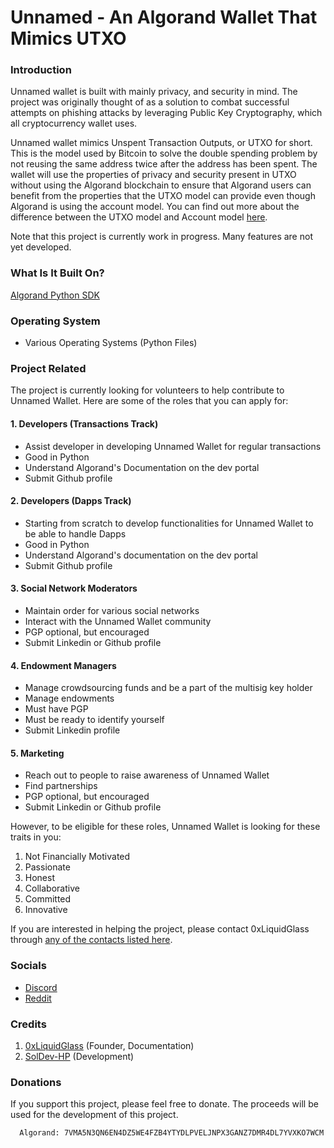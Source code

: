 # Unnamed - An Algorand Wallet That Mimics UTXO

### Introduction

Unnamed wallet is built with mainly privacy, and security in mind. The project was originally thought of as a solution to combat successful attempts on phishing attacks by leveraging Public Key Cryptography, which all cryptocurrency wallet uses.

Unnamed wallet mimics Unspent Transaction Outputs, or UTXO for short. This is the model used by Bitcoin to solve the double spending problem by not reusing the same address twice after the address has been spent. The wallet will use the properties of privacy and security present in UTXO without using the Algorand blockchain to ensure that Algorand users can benefit from the properties that the UTXO model can provide even though Algorand is using the account model. You can find out more about the difference between the UTXO model and Account model [here](https://www.youtube.com/watch?v=HT6_j_ZyAms).

Note that this project is currently work in progress. Many features are not yet developed.

### What Is It Built On?

[Algorand Python SDK](https://github.com/algorand/py-algorand-sdk)

### Operating System

- Various Operating Systems (Python Files)

### Project Related

The project is currently looking for volunteers to help contribute to Unnamed Wallet. Here are some of the roles that you can apply for:

#### 1. Developers (Transactions Track)
- Assist developer in developing Unnamed Wallet for regular transactions
- Good in Python
- Understand Algorand's Documentation on the dev portal
- Submit Github profile

#### 2. Developers (Dapps Track)
- Starting from scratch to develop functionalities for Unnamed Wallet to be able to handle Dapps
- Good in Python
- Understand Algorand's documentation on the dev portal
- Submit Github profile

#### 3. Social Network Moderators
- Maintain order for various social networks
- Interact with the Unnamed Wallet community
- PGP optional, but encouraged
- Submit Linkedin or Github profile

#### 4. Endowment Managers
- Manage crowdsourcing funds and be a part of the multisig key holder
- Manage endowments
- Must have PGP
- Must be ready to identify yourself
- Submit Linkedin profile

#### 5. Marketing
- Reach out to people to raise awareness of Unnamed Wallet
- Find partnerships
- PGP optional, but encouraged
- Submit Linkedin or Github profile

However, to be eligible for these roles, Unnamed Wallet is looking for these traits in you:

1. Not Financially Motivated
2. Passionate
3. Honest
4. Collaborative
5. Committed
6. Innovative

If you are interested in helping the project, please contact 0xLiquidGlass through [any of the contacts listed here](https://github.com/0xLiquidGlass/0xLiquidGlass/blob/main/README.md#contact).

### Socials

- [Discord](https://discord.gg/kePECdcXad)
- [Reddit](https://www.reddit.com/r/unnamed_wallet/)

### Credits

1. [0xLiquidGlass](https://github.com/0xLiquidGlass) (Founder, Documentation)
2. [SolDev-HP](https://github.com/SolDev-HP) (Development)

### Donations

If you support this project, please feel free to donate. The proceeds will be used for the development of this project.

``` 
  Algorand: 7VMA5N3QN6EN4DZ5WE4FZB4YTYDLPVELJNPX3GANZ7DMR4DL7YVXKO7WCM
```
